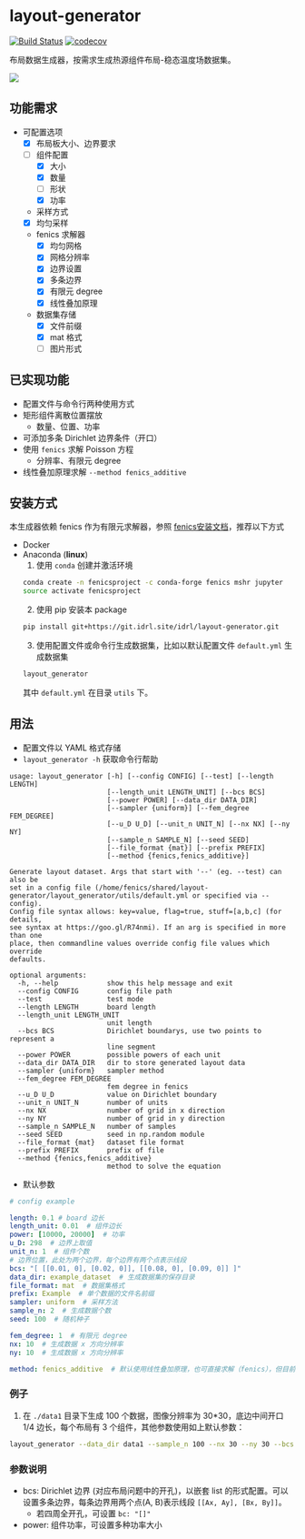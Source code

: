 # layout-generator
[![Build Status](https://www.travis-ci.org/zweien/layout-generator.svg?branch=master)](https://www.travis-ci.org/zweien/layout-generator)
[![codecov](https://codecov.io/gh/zweien/layout-generator/branch/master/graph/badge.svg)](https://codecov.io/gh/zweien/layout-generator)

布局数据生成器，按需求生成热源组件布局-稳态温度场数据集。

![](https://i.bmp.ovh/imgs/2020/03/47d860f83ed75a99.png)

## 功能需求

- 可配置选项
  - [x] 布局板大小、边界要求
  - [ ] 组件配置
    - [x] 大小
    - [x] 数量
    - [ ] 形状
    - [x] 功率
  - 采样方式
  - [x] 均匀采样
  - fenics 求解器
    - [x] 均匀网格
    - [x] 网格分辨率
    - [x] 边界设置
    - [x] 多条边界 
    - [x] 有限元 degree
    - [x] 线性叠加原理 
  - 数据集存储
    - [x] 文件前缀
    - [x] mat 格式
    - [ ] 图片形式

## 已实现功能

- 配置文件与命令行两种使用方式
- 矩形组件离散位置摆放
  - 数量、位置、功率
- 可添加多条 Dirichlet 边界条件（开口）
- 使用 `fenics` 求解 Poisson 方程
  - 分辨率、有限元 degree
- 线性叠加原理求解 `--method fenics_additive`

## 安装方式

本生成器依赖 fenics 作为有限元求解器，参照 [fenics安装文档](https://fenicsproject.org/download/)，推荐以下方式
- Docker
- Anaconda (**linux**)
  1. 使用 `conda` 创建并激活环境 
  ```bash
  conda create -n fenicsproject -c conda-forge fenics mshr jupyter
  source activate fenicsproject
  ```
  2. 使用 pip 安装本 package
  ```bash
  pip install git+https://git.idrl.site/idrl/layout-generator.git
  ```
  3. 使用配置文件或命令行生成数据集，比如以默认配置文件 `default.yml` 生成数据集
  ```bash
  layout_generator
  ```
  其中 `default.yml` 在目录 `utils` 下。
  
## 用法

- 配置文件以 YAML 格式存储
- `layout_generator -h` 获取命令行帮助

```
usage: layout_generator [-h] [--config CONFIG] [--test] [--length LENGTH]
                        [--length_unit LENGTH_UNIT] [--bcs BCS]
                        [--power POWER] [--data_dir DATA_DIR]
                        [--sampler {uniform}] [--fem_degree FEM_DEGREE]
                        [--u_D U_D] [--unit_n UNIT_N] [--nx NX] [--ny NY]
                        [--sample_n SAMPLE_N] [--seed SEED]
                        [--file_format {mat}] [--prefix PREFIX]
                        [--method {fenics,fenics_additive}]

Generate layout dataset. Args that start with '--' (eg. --test) can also be
set in a config file (/home/fenics/shared/layout-
generator/layout_generator/utils/default.yml or specified via --config).
Config file syntax allows: key=value, flag=true, stuff=[a,b,c] (for details,
see syntax at https://goo.gl/R74nmi). If an arg is specified in more than one
place, then commandline values override config file values which override
defaults.

optional arguments:
  -h, --help            show this help message and exit
  --config CONFIG       config file path
  --test                test mode
  --length LENGTH       board length
  --length_unit LENGTH_UNIT
                        unit length
  --bcs BCS             Dirichlet boundarys, use two points to represent a
                        line segment
  --power POWER         possible powers of each unit
  --data_dir DATA_DIR   dir to store generated layout data
  --sampler {uniform}   sampler method
  --fem_degree FEM_DEGREE
                        fem degree in fenics
  --u_D U_D             value on Dirichlet boundary
  --unit_n UNIT_N       number of units
  --nx NX               number of grid in x direction
  --ny NY               number of grid in y direction
  --sample_n SAMPLE_N   number of samples
  --seed SEED           seed in np.random module
  --file_format {mat}   dataset file format
  --prefix PREFIX       prefix of file
  --method {fenics,fenics_additive}
                        method to solve the equation
```

- 默认参数
```yml
# config example

length: 0.1 # board 边长
length_unit: 0.01  # 组件边长
power: [10000, 20000]  # 功率
u_D: 298  # 边界上取值
unit_n: 1  # 组件个数
# 边界位置，此处为两个边界，每个边界有两个点表示线段
bcs: "[ [[0.01, 0], [0.02, 0]], [[0.08, 0], [0.09, 0]] ]"
data_dir: example_dataset  # 生成数据集的保存目录
file_format: mat  # 数据集格式
prefix: Example  # 单个数据的文件名前缀
sampler: uniform  # 采样方法
sample_n: 2  # 生成数据个数
seed: 100  # 随机种子

fem_degree: 1  # 有限元 degree
nx: 10  # 生成数据 x 方向分辨率
ny: 10  # 生成数据 x 方向分辨率

method: fenics_additive  # 默认使用线性叠加原理，也可直接求解（fenics），但目前效率较差
```

### 例子

1. 在 `./data1` 目录下生成 100 个数据，图像分辨率为 30*30，底边中间开口 1/4 边长，每个布局有 3 个组件，其他参数使用如上默认参数：
```bash
layout_generator --data_dir data1 --sample_n 100 --nx 30 --ny 30 --bcs "[ [[0.0375, 0], [0.0625, 0]] ]" --unit_n 3
```

### 参数说明

- bcs: Dirichlet 边界 (对应布局问题中的开孔)，以嵌套 list 的形式配置。可以设置多条边界，每条边界用两个点(A, B)表示线段 `[[Ax, Ay], [Bx, By]]`。
  - 若四周全开孔，可设置 `bc: "[]"`
- power: 组件功率，可设置多种功率大小

